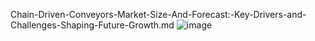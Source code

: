 Chain-Driven-Conveyors-Market-Size-And-Forecast:-Key-Drivers-and-Challenges-Shaping-Future-Growth.md
![image](https://github.com/user-attachments/assets/ab9e4e07-2ea9-4fbf-9a1d-40af690ef4c3)
